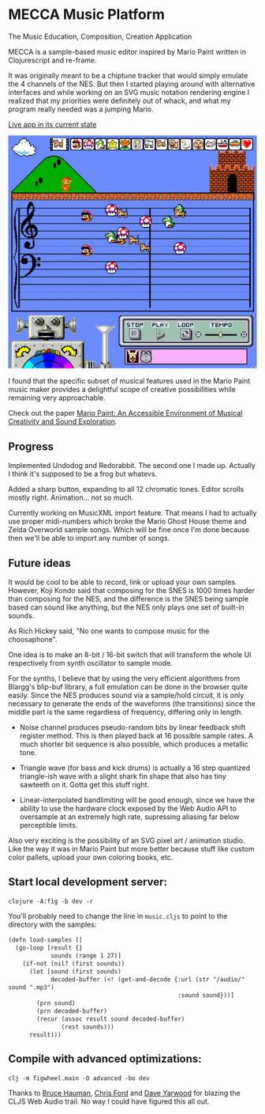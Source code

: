 # MECCA Music Platform

The Music Education, Composition, Creation Application

MECCA is a sample-based music editor inspired by Mario Paint written in Clojurescript and re-frame.

It was originally meant to be a chiptune tracker that would simply emulate the 4 channels of the NES. But then I started playing around with alternative interfaces and while working on an SVG music notation rendering engine I realized that my priorities were definitely out of whack, and what my program really needed was a jumping Mario.

[Live app in its current state](https://porkostomus.github.io/mecca/)

![Screenshot](mecca.png)

I found that the specific subset of musical features used in the Mario Paint music maker provides a delightful scope of creative possibilities while remaining very approachable.

Check out the paper [Mario Paint: An Accessible Environment of Musical Creativity
and Sound Exploration](docs/Mario_Paint_An_Accessible_Environment_of.pdf).


## Progress

Implemented Undodog and Redorabbit. The second one I made up. Actually I think it's supposed to be a frog but whatevs.

Added a sharp button, expanding to all 12 chromatic tones. Editor scrolls mostly right. Animation... not so much.

Currently working on MusicXML import feature. That means I had to actually use proper midi-numbers which broke the Mario Ghost House theme and Zelda Overworld sample songs. Which will be fine once I'm done because then we'll be able to import any number of songs.

## Future ideas

It would be cool to be able to record, link or upload your own samples. However, Koji Kondo said that composing for the SNES is 1000 times harder than composing for the NES, and the difference is the SNES being sample based can sound like anything, but the NES only plays one set of built-in sounds.

As Rich Hickey said, "No one wants to compose music for the choosaphone".

One idea is to make an 8-bit / 16-bit switch that will transform the whole UI respectively from synth oscillator to sample mode.

For the synths, I believe that by using the very efficient algorithms from Blargg's blip-buf library, a full emulation can be done in the browser quite easily. Since the NES produces sound via a sample/hold circuit, it is only necessary to generate the ends of the waveforms (the transitions) since the middle part is the same regardless of frequency, differing only in length.

* Noise channel produces pseudo-random bits by linear feedback shift register method. This is then played back at 16 possible sample rates. A much shorter bit sequence is also possible, which produces a metallic tone.

* Triangle wave (for bass and kick drums) is actually a 16 step quantized triangle-ish wave with a slight shark fin shape that also has tiny sawteeth on it. Gotta get this stuff right.

* Linear-interpolated bandlimiting will be good enough, since we have the ability to use the hardware clock exposed by the Web Audio API to oversample at an extremely high rate, supressing aliasing far below perceptible limits.

Also very exciting is the possibility of an SVG pixel art / animation studio. Like the way it was in Mario Paint but more better because stuff like custom color pallets, upload your own coloring books, etc.

## Start local development server:

```
clojure -A:fig -b dev -r
```

You'll probably need to change the line in `music.cljs` to point to the directory with the samples:

```
(defn load-samples []
  (go-loop [result {}
            sounds (range 1 27)]
    (if-not (nil? (first sounds))
      (let [sound (first sounds)
            decoded-buffer (<! (get-and-decode {:url (str "/audio/" sound ".mp3")
                                                :sound sound}))]
        (prn sound)
        (prn decoded-buffer)
        (recur (assoc result sound decoded-buffer)
               (rest sounds)))
      result)))
```

## Compile with advanced optimizations:

```
clj -m figwheel.main -O advanced -bo dev
```

Thanks to [Bruce Hauman](https://github.com/bhauman), [Chris Ford](https://github.com/ctford) and [Dave Yarwood](https://github.com/daveyarwood) for blazing the CLJS Web Audio trail. No way I could have figured this all out.